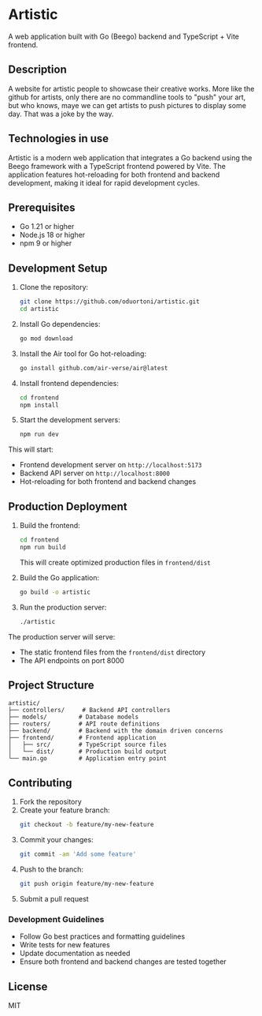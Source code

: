 # Artistic

A web application built with Go (Beego) backend and TypeScript + Vite frontend.

## Description

A website for artistic people to showcase their creative works. More like the github for artists, only there are no commandline tools to "push" your art, but who knows, maye we can get artists to push pictures to display some day. That was a joke by the way.

## Technologies in use

Artistic is a modern web application that integrates a Go backend using the Beego framework with a TypeScript frontend powered by Vite. The application features hot-reloading for both frontend and backend development, making it ideal for rapid development cycles.

## Prerequisites

- Go 1.21 or higher
- Node.js 18 or higher
- npm 9 or higher

## Development Setup

1. Clone the repository:
   ```bash
   git clone https://github.com/oduortoni/artistic.git
   cd artistic
   ```

2. Install Go dependencies:
   ```bash
   go mod download
   ```

3. Install the Air tool for Go hot-reloading:
   ```bash
   go install github.com/air-verse/air@latest
   ```

4. Install frontend dependencies:
   ```bash
   cd frontend
   npm install
   ```

5. Start the development servers:
   ```bash
   npm run dev
   ```

This will start:
- Frontend development server on `http://localhost:5173`
- Backend API server on `http://localhost:8000`
- Hot-reloading for both frontend and backend changes

## Production Deployment

1. Build the frontend:
   ```bash
   cd frontend
   npm run build
   ```
   This will create optimized production files in `frontend/dist`

2. Build the Go application:
   ```bash
   go build -o artistic
   ```

3. Run the production server:
   ```bash
   ./artistic
   ```

The production server will serve:
- The static frontend files from the `frontend/dist` directory
- The API endpoints on port 8000

## Project Structure

```
artistic/
├── controllers/     # Backend API controllers
├── models/         # Database models
├── routers/        # API route definitions
├── backend/        # Backend with the domain driven concerns
├── frontend/       # Frontend application
│   ├── src/        # TypeScript source files
│   └── dist/       # Production build output
└── main.go         # Application entry point
```

## Contributing

1. Fork the repository
2. Create your feature branch:
   ```bash
   git checkout -b feature/my-new-feature
   ```
3. Commit your changes:
   ```bash
   git commit -am 'Add some feature'
   ```
4. Push to the branch:
   ```bash
   git push origin feature/my-new-feature
   ```
5. Submit a pull request

### Development Guidelines

- Follow Go best practices and formatting guidelines
- Write tests for new features
- Update documentation as needed
- Ensure both frontend and backend changes are tested together

## License

MIT
 